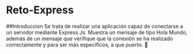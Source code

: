 # Reto-Express

##Introduccion
Se trata de realizar una aplicación capaz de conectarse a un servidor mediante Express Js. Muestra un mensaje de tipo Hola Mundo, además
de un mensaje que verifique que la conexión se ha realizado correctamente y para ser más específicos, a que puerto. 📱
